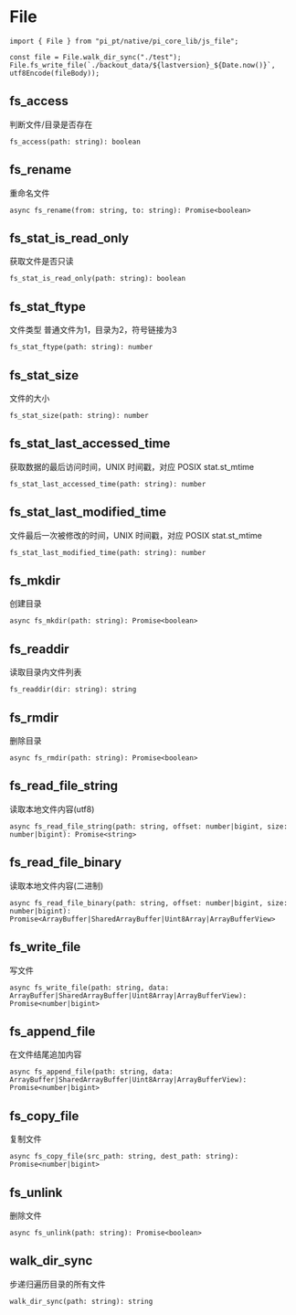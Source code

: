 # File

```
import { File } from "pi_pt/native/pi_core_lib/js_file";

const file = File.walk_dir_sync("./test");
File.fs_write_file(`./backout_data/${lastversion}_${Date.now()}`, utf8Encode(fileBody));
```

## fs_access

判断文件/目录是否存在

```
fs_access(path: string): boolean
```

## fs_rename

重命名文件

```
async fs_rename(from: string, to: string): Promise<boolean>
```

## fs_stat_is_read_only

获取文件是否只读

```
fs_stat_is_read_only(path: string): boolean
```

## fs_stat_ftype

文件类型 普通文件为1，目录为2，符号链接为3

```
fs_stat_ftype(path: string): number
```

## fs_stat_size

文件的大小

```
fs_stat_size(path: string): number
```

## fs_stat_last_accessed_time

获取数据的最后访问时间，UNIX 时间戳，对应 POSIX stat.st_mtime

```
fs_stat_last_accessed_time(path: string): number
```

## fs_stat_last_modified_time

文件最后一次被修改的时间，UNIX 时间戳，对应 POSIX stat.st_mtime

```
fs_stat_last_modified_time(path: string): number
```

## fs_mkdir

创建目录

```
async fs_mkdir(path: string): Promise<boolean>
```

## fs_readdir

读取目录内文件列表

```
fs_readdir(dir: string): string
```

## fs_rmdir

删除目录

```
async fs_rmdir(path: string): Promise<boolean>
```

## fs_read_file_string

读取本地文件内容(utf8)

```
async fs_read_file_string(path: string, offset: number|bigint, size: number|bigint): Promise<string> 
```

## fs_read_file_binary

读取本地文件内容(二进制)

```
async fs_read_file_binary(path: string, offset: number|bigint, size: number|bigint): Promise<ArrayBuffer|SharedArrayBuffer|Uint8Array|ArrayBufferView>
```

## fs_write_file

写文件

```
async fs_write_file(path: string, data: ArrayBuffer|SharedArrayBuffer|Uint8Array|ArrayBufferView): Promise<number|bigint>
```

## fs_append_file

在文件结尾追加内容

```
async fs_append_file(path: string, data: ArrayBuffer|SharedArrayBuffer|Uint8Array|ArrayBufferView): Promise<number|bigint> 
```

## fs_copy_file

复制文件

```
async fs_copy_file(src_path: string, dest_path: string): Promise<number|bigint>
```

## fs_unlink

删除文件

```
async fs_unlink(path: string): Promise<boolean>
```

## walk_dir_sync

步递归遍历目录的所有文件

```
walk_dir_sync(path: string): string
```
